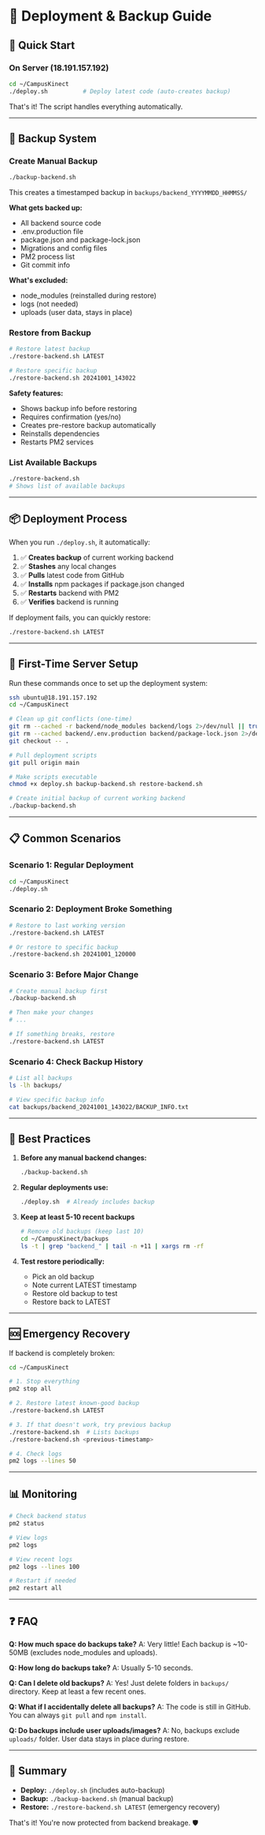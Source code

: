 # 🚀 Deployment & Backup Guide

## 🎯 Quick Start

### On Server (18.191.157.192)

```bash
cd ~/CampusKinect
./deploy.sh          # Deploy latest code (auto-creates backup)
```

That's it! The script handles everything automatically.

---

## 💾 Backup System

### Create Manual Backup
```bash
./backup-backend.sh
```

This creates a timestamped backup in `backups/backend_YYYYMMDD_HHMMSS/`

**What gets backed up:**
- All backend source code
- .env.production file
- package.json and package-lock.json
- Migrations and config files
- PM2 process list
- Git commit info

**What's excluded:**
- node_modules (reinstalled during restore)
- logs (not needed)
- uploads (user data, stays in place)

### Restore from Backup
```bash
# Restore latest backup
./restore-backend.sh LATEST

# Restore specific backup
./restore-backend.sh 20241001_143022
```

**Safety features:**
- Shows backup info before restoring
- Requires confirmation (yes/no)
- Creates pre-restore backup automatically
- Reinstalls dependencies
- Restarts PM2 services

### List Available Backups
```bash
./restore-backend.sh
# Shows list of available backups
```

---

## 📦 Deployment Process

When you run `./deploy.sh`, it automatically:

1. ✅ **Creates backup** of current working backend
2. ✅ **Stashes** any local changes
3. ✅ **Pulls** latest code from GitHub
4. ✅ **Installs** npm packages if package.json changed
5. ✅ **Restarts** backend with PM2
6. ✅ **Verifies** backend is running

If deployment fails, you can quickly restore:
```bash
./restore-backend.sh LATEST
```

---

## 🔧 First-Time Server Setup

Run these commands once to set up the deployment system:

```bash
ssh ubuntu@18.191.157.192
cd ~/CampusKinect

# Clean up git conflicts (one-time)
git rm --cached -r backend/node_modules backend/logs 2>/dev/null || true
git rm --cached backend/.env.production backend/package-lock.json 2>/dev/null || true
git checkout -- .

# Pull deployment scripts
git pull origin main

# Make scripts executable
chmod +x deploy.sh backup-backend.sh restore-backend.sh

# Create initial backup of current working backend
./backup-backend.sh
```

---

## 📋 Common Scenarios

### Scenario 1: Regular Deployment
```bash
cd ~/CampusKinect
./deploy.sh
```

### Scenario 2: Deployment Broke Something
```bash
# Restore to last working version
./restore-backend.sh LATEST

# Or restore to specific backup
./restore-backend.sh 20241001_120000
```

### Scenario 3: Before Major Change
```bash
# Create manual backup first
./backup-backend.sh

# Then make your changes
# ...

# If something breaks, restore
./restore-backend.sh LATEST
```

### Scenario 4: Check Backup History
```bash
# List all backups
ls -lh backups/

# View specific backup info
cat backups/backend_20241001_143022/BACKUP_INFO.txt
```

---

## 🎯 Best Practices

1. **Before any manual backend changes:**
   ```bash
   ./backup-backend.sh
   ```

2. **Regular deployments use:**
   ```bash
   ./deploy.sh  # Already includes backup
   ```

3. **Keep at least 5-10 recent backups**
   ```bash
   # Remove old backups (keep last 10)
   cd ~/CampusKinect/backups
   ls -t | grep "backend_" | tail -n +11 | xargs rm -rf
   ```

4. **Test restore periodically:**
   - Pick an old backup
   - Note current LATEST timestamp
   - Restore old backup to test
   - Restore back to LATEST

---

## 🆘 Emergency Recovery

If backend is completely broken:

```bash
cd ~/CampusKinect

# 1. Stop everything
pm2 stop all

# 2. Restore latest known-good backup
./restore-backend.sh LATEST

# 3. If that doesn't work, try previous backup
./restore-backend.sh  # Lists backups
./restore-backend.sh <previous-timestamp>

# 4. Check logs
pm2 logs --lines 50
```

---

## 📊 Monitoring

```bash
# Check backend status
pm2 status

# View logs
pm2 logs

# View recent logs
pm2 logs --lines 100

# Restart if needed
pm2 restart all
```

---

## ❓ FAQ

**Q: How much space do backups take?**
A: Very little! Each backup is ~10-50MB (excludes node_modules and uploads).

**Q: How long do backups take?**
A: Usually 5-10 seconds.

**Q: Can I delete old backups?**
A: Yes! Just delete folders in `backups/` directory. Keep at least a few recent ones.

**Q: What if I accidentally delete all backups?**
A: The code is still in GitHub. You can always `git pull` and `npm install`.

**Q: Do backups include user uploads/images?**
A: No, backups exclude `uploads/` folder. User data stays in place during restore.

---

## 🎉 Summary

- **Deploy:** `./deploy.sh` (includes auto-backup)
- **Backup:** `./backup-backend.sh` (manual backup)
- **Restore:** `./restore-backend.sh LATEST` (emergency recovery)

That's it! You're now protected from backend breakage. 🛡️ 